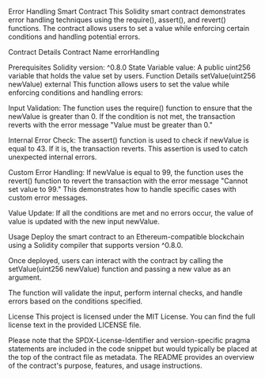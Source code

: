 Error Handling Smart Contract
This Solidity smart contract demonstrates error handling techniques using the require(), assert(), and revert() functions. The contract allows users to set a value while enforcing certain conditions and handling potential errors.

Contract Details
Contract Name
errorHandling

Prerequisites
Solidity version: ^0.8.0
State Variable
value: A public uint256 variable that holds the value set by users.
Function Details
setValue(uint256 newValue) external
This function allows users to set the value while enforcing conditions and handling errors:

Input Validation:
The function uses the require() function to ensure that the newValue is greater than 0. If the condition is not met, the transaction reverts with the error message "Value must be greater than 0."

Internal Error Check:
The assert() function is used to check if newValue is equal to 43. If it is, the transaction reverts. This assertion is used to catch unexpected internal errors.

Custom Error Handling:
If newValue is equal to 99, the function uses the revert() function to revert the transaction with the error message "Cannot set value to 99." This demonstrates how to handle specific cases with custom error messages.

Value Update:
If all the conditions are met and no errors occur, the value of value is updated with the new input newValue.

Usage
Deploy the smart contract to an Ethereum-compatible blockchain using a Solidity compiler that supports version ^0.8.0.

Once deployed, users can interact with the contract by calling the setValue(uint256 newValue) function and passing a new value as an argument.

The function will validate the input, perform internal checks, and handle errors based on the conditions specified.

License
This project is licensed under the MIT License. You can find the full license text in the provided LICENSE file.

Please note that the SPDX-License-Identifier and version-specific pragma statements are included in the code snippet but would typically be placed at the top of the contract file as metadata. The README provides an overview of the contract's purpose, features, and usage instructions.





